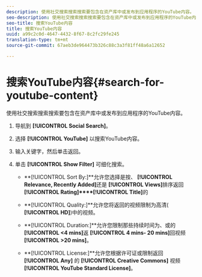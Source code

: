 ```yaml
---
description: 使用社交搜索搜索搜索要包含在资产库中或发布到应用程序的YouTube内容。
seo-description: 使用社交搜索搜索搜索要包含在资产库中或发布到应用程序的YouTube内容。
seo-title: 搜索YouTube内容
title: 搜索YouTube内容
uuid: a99c2c0d-4647-4432-8f67-8c2fc29fe245
translation-type: tm+mt
source-git-commit: 67aeb3de964473b326c88c3a3f81ff48a6a12652

---
```



# 搜索YouTube内容{#search-for-youtube-content}

使用社交搜索搜索搜索要包含在资产库中或发布到应用程序的YouTube内容。

1. 导航到 **[!UICONTROL Social Search]**。
1. 选择 **[!UICONTROL YouTube]** 以搜索YouTube内容。
1. 输入关键字，然后单击返回。
1. 单击 **[!UICONTROL Show Filter]** 可细化搜索。

   * **[!UICONTROL Sort By:]**允许您选择是按、 **[!UICONTROL Relevance, Recently Added]**&#x200B;还是 **[!UICONTROL Views]**&#x200B;排序返回 **[!UICONTROL Rating]****[!UICONTROL Title]**&#x200B;的

   * **[!UICONTROL Quality:]**允许您将返回的视频限制为高清( **[!UICONTROL HD]**)中的视频。

   * **[!UICONTROL Duration:]**允许您限制那些持续时间为、或的 **[!UICONTROL <4 mins]**&#x200B;返 **[!UICONTROL 4 mins- 20 mins]**&#x200B;回视频 **[!UICONTROL >20 mins]**。

   * **[!UICONTROL License:]**允许您根据许可证或限制返回 **[!UICONTROL Any]** 的 **[!UICONTROL Creative Commons]** 视频 **[!UICONTROL YouTube Standard License]**。

